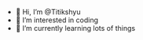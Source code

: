 - 👋 Hi, I’m @Titikshyu
- 👀 I’m interested in coding
- 🌱 I’m currently learning lots of things


<!---
Titikshyu/Titikshyu is a ✨ special ✨ repository because its `README.md` (this file) appears on your GitHub profile.
You can click the Preview link to take a look at your changes.
--->
